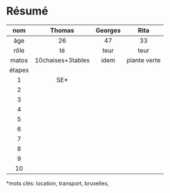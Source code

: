 
Résumé
==

nom		|			Thomas				|				Georges			|	Rita
:----:|:-----------------:|:-----------------:|:---:
âge		|					26				|					47				|	33
rôle	|				té					|				teur				|	teur
matos	|	10chaises+3tables | 			idem				| plante verte
étapes|										|										|
1			|					SE*				|										|
2			|							|							|
3			|							|							|
4			|							|							|
5			|							|							|
6			|							|							|
7			|							|							|
8			|							|							|
9			|							|							|
10		|							|							|


	
*mots clés: location, transport, bruxelles, 